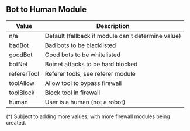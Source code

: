 ## Bot to Human Module

Value | Description
---|---
n/a | Default (fallback if module can't determine value)
badBot | Bad bots to be blacklisted
goodBot | Good bots to be whitelisted
botNet | Botnet attacks to be hard blocked
refererTool | Referer tools, see referer module
toolAllow | Allow tool to bypass firewall
toolBlock | Block tool in firewall
human | User is a human (not a robot)

(*) Subject to adding more values, with more firewall modules being created.
